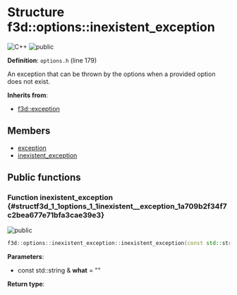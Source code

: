 # Structure f3d::options::inexistent\_exception

![][C++]
![][public]

**Definition**: `options.h` (line 179)



An exception that can be thrown by the options when a provided option does not exist.

**Inherits from**:

* [f3d::exception](structf3d_1_1exception.md)

## Members

* [exception](structf3d_1_1exception.md#structf3d_1_1exception_1aef4c85042406694200c7f8793785692d)
* [inexistent\_exception](structf3d_1_1options_1_1inexistent__exception.md#structf3d_1_1options_1_1inexistent__exception_1a709b2f34f7c2bea677e71bfa3cae39e3)

## Public functions

### Function inexistent\_exception {#structf3d_1_1options_1_1inexistent__exception_1a709b2f34f7c2bea677e71bfa3cae39e3}

![][public]


```cpp
f3d::options::inexistent_exception::inexistent_exception(const std::string &what="")
```








**Parameters**:

* const std::string & **what** = "" 

**Return type**: 



[public]: https://img.shields.io/badge/-public-brightgreen (public)
[C++]: https://img.shields.io/badge/language-C%2B%2B-blue (C++)
[protected]: https://img.shields.io/badge/-protected-yellow (protected)
[const]: https://img.shields.io/badge/-const-lightblue (const)
[static]: https://img.shields.io/badge/-static-lightgrey (static)